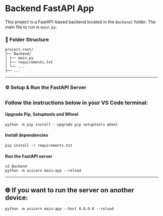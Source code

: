 # Backend FastAPI App

This project is a FastAPI-based backend located in the `Backend/` folder. The main file to run is `main.py`.

### 📁 Folder Structure
```
project-root/
├── Backend/
│ ├── main.py
│ ├── requirements.txt
│ └── ...
├── ...
```
---
### ⚙️ Setup & Run the FastAPI Server

<sub> Follow the instructions below in your **VS Code terminal**:</sub>
--
#### Upgrade Pip, Setuptools  and Wheel
```
python -m pip install --upgrade pip setuptools wheel
```
#### Install dependencies
```
pip install -r requirements.txt
```
#### Run the FastAPI server
```
cd Backend
python -m uvicorn main:app --reload
```
---

## 🌐 If you want to run the server on another device:
```
python -m uvicorn main:app --host 0.0.0.0 --reload
```
